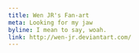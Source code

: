 ```yaml
---
title: Wen JR's Fan-art
meta: Looking for my jaw
byline: I mean to say, woah.
link: http://wen-jr.deviantart.com/
---
```

